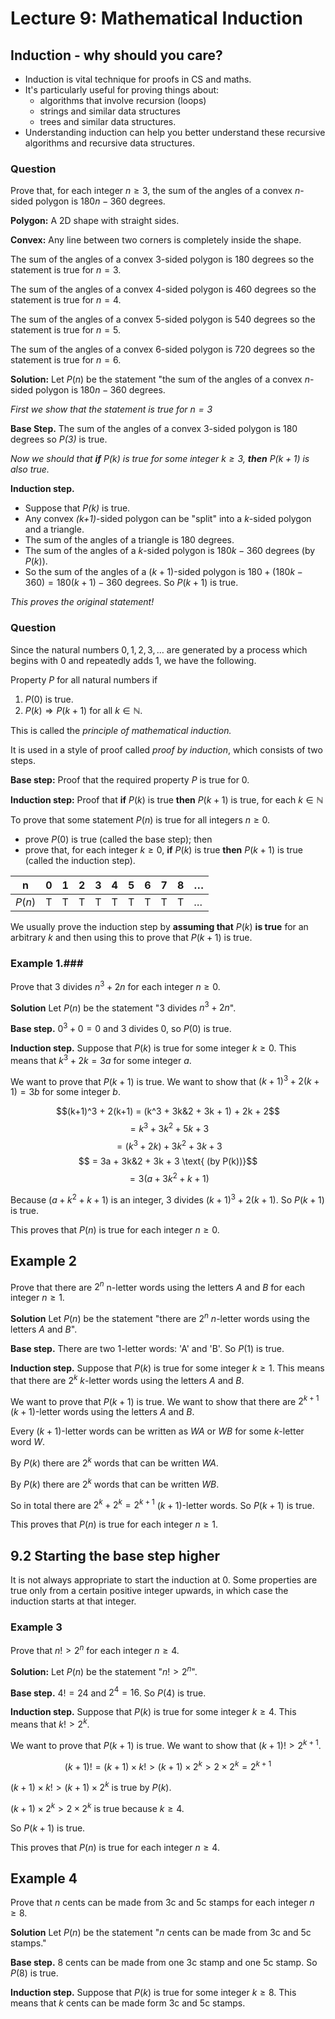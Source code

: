 # Lecture 9: Mathematical Induction

## Induction - why should you care?

- Induction is vital technique for proofs in CS and maths.
- It's particularly useful for proving things about:
  - algorithms that involve recursion (loops)
  - strings and similar data structures
  - trees and similar data structures.
- Understanding induction can help you better understand these recursive
  algorithms and recursive data structures.

### Question

Prove that, for each integer $n \geq 3$, the sum of the angles of a convex
_n_-sided polygon is $180n - 360$ degrees.

**Polygon:** A 2D shape with straight sides.

**Convex:** Any line between two corners is completely inside the shape.

The sum of the angles of a convex 3-sided polygon is 180 degrees so the
statement is true for $n=3$.

The sum of the angles of a convex 4-sided polygon is 460 degrees so the
statement is true for $n=4$.

The sum of the angles of a convex 5-sided polygon is 540 degrees so the
statement is true for $n=5$.

The sum of the angles of a convex 6-sided polygon is 720 degrees so the
statement is true for $n=6$.

**Solution:** Let $P(n)$ be the statement "the sum of the angles of a convex
_n_-sided polygon is $180n - 360$ degrees.

_First we show that the statement is true for $n=3$_

**Base Step.** The sum of the angles of a convex 3-sided polygon is 180 degrees
so _P(3)_ is true.

_Now we should that **if** P(k) is true for some integer $k \geq 3$, **then**
$P(k+1)$ is also true._

**Induction step.**

- Suppose that _P(k)_ is true.
- Any convex _(k+1)_-sided polygon can be "split" into a _k_-sided polygon and a
  triangle.
- The sum of the angles of a triangle is 180 degrees.
- The sum of the angles of a _k_-sided polygon is $180k - 360$ degrees (by
  $P(k)$).
- So the sum of the angles of a $(k+1)$-sided polygon is $180 + (180k - 360) =
  180(k+1) - 360$ degrees. So $P(k+1)$ is true.

_This proves the original statement!_

### Question

Since the natural numbers $0,1,2,3,\dots$ are generated by a process which
begins with 0 and repeatedly adds 1, we have the following.

Property _P_ for all natural numbers if

1. $P(0)$ is true.
2. $P(k) \Rightarrow P(k+1)$ for all $k \in \mathbb{N}$.

This is called the _principle of mathematical induction._

It is used in a style of proof called _proof by induction_, which consists of
two steps.

**Base step:** Proof that the required property _P_ is true for 0.

**Induction step:** Proof that **if** $P(k)$ is true **then** $P(k+1)$ is true,
for each $k \in \mathbb{N}$

To prove that some statement $P(n)$ is true for all integers $n \geq 0$.

- prove $P(0)$ is true (called the base step); then
- prove that, for each integer $k \geq 0$, **if** $P(k)$ is true **then**
  $P(k+1)$ is true (called the induction step).

| n      | 0 | 1 | 2 | 3 | 4 | 5 | 6 | 7 | 8 | $\dots$ |
|--------|---|---|---|---|---|---|---|---|---|---------|
| $P(n)$ | T | T | T | T | T | T | T | T | T | $\dots$ |

We usually prove the induction step by **assuming that** $P(k)$ **is true** for
an arbitrary $k$ and then using this to prove that $P(k+1)$ is true.

### Example 1.###

Prove that 3 divides $n^3 + 2n$ for each integer $n \geq 0$.

**Solution** Let $P(n)$ be the statement "3 divides $n^3 + 2n$".

**Base step.** $0^3 + 0 = 0$ and 3 divides 0, so $P(0)$ is true.

**Induction step.** Suppose that $P(k)$ is true for some integer $k \geq 0$.
This means that $k^3 + 2k = 3a$ for some integer $a$.

We want to prove that $P(k+1)$ is true. We want to show that $(k+1)^3 + 2(k+1) =
3b$ for some integer $b$.

$$(k+1)^3 + 2(k+1) = (k^3 + 3k&2 + 3k + 1) + 2k + 2$$
$$ = k^3 + 3k^2 + 5k + 3$$
$$ = (k^3 + 2k) + 3k^2 + 3k + 3$$
$$ = 3a + 3k&2 + 3k + 3 \text{ (by P(k))}$$
$$ = 3(a + 3k^2 + k + 1)$$

Because $(a + k^2 + k + 1)$ is an integer, 3 divides $(k+1)^3 + 2(k+1)$. So
$P(k+1)$ is true.

This proves that $P(n)$ is true for each integer $n \geq 0$.

## Example 2

Prove that there are $2^n$ n-letter words using the letters _A_ and _B_ for each
integer $n \geq 1$.

**Solution** Let $P(n)$ be the statement "there are $2^n$ _n_-letter words
using the letters _A_ and _B_".

**Base step.** There are two 1-letter words: 'A' and 'B'. So $P(1)$ is true.

**Induction step.** Suppose that $P(k)$ is true for some integer $k \geq 1$.
This means that there are $2^k$ _k_-letter words using the letters _A_ and _B_.

We want to prove that $P(k+1)$ is true. We want to show that there are $2^{k+1}$
$(k+1)$-letter words using the letters _A_ and _B_.

Every $(k+1)$-letter words can be written as _WA_ or _WB_ for some _k_-letter
word _W_.

By $P(k)$ there are $2^k$ words that can be written _WA_.

By $P(k)$ there are $2^k$ words that can be written _WB_.

So in total there are $2^k + 2^k = 2^{k+1}$ $(k+1)$-letter words. So $P(k+1)$ is
true.

This proves that $P(n)$ is true for each integer $n \geq 1$.

## 9.2 Starting the base step higher

It is not always appropriate to start the induction at 0. Some properties are
true only from a certain positive integer upwards, in which case the induction
starts at that integer.

### Example 3

Prove that $n! > 2^n$ for each integer $n \geq 4$.

**Solution:** Let $P(n)$ be the statement "$n! > 2^n$".

**Base step.** $4! = 24$ and $2^4 = 16$. So $P(4)$ is true.

**Induction step.** Suppose that $P(k)$ is true for some integer $k \geq 4$.
This means that $k! > 2^k$.

We want to prove that $P(k+1)$ is true. We want to show that $(k+1)! > 2^{k+1}$.

$$(k+1)! = (k+1) \times k! > (k+1) \times 2^k > 2 \times 2^k = 2^{k+1}$$

$(k+1) \times k! > (k+1) \times 2^k$ is true by $P(k)$.

$(k+1) \times 2^k > 2 \times 2^k$ is true because $k \geq 4$.

So $P(k+1)$ is true.

This proves that $P(n)$ is true for each integer $n \geq 4$.

## Example 4

Prove that _n_ cents can be made from 3c and 5c stamps for each integer $n \geq
8$.

**Solution** Let $P(n)$ be the statement "_n_ cents can be made from 3c and 5c
stamps."

**Base step.** 8 cents can be made from one 3c stamp and one 5c stamp. So $P(8)$
is true.

**Induction step.** Suppose that $P(k)$ is true for some integer $k \geq 8$.
This means that _k_ cents can be made form 3c and 5c stamps.
